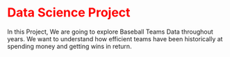 # <font color='red'>Data Science Project </font>
In this Project, We are going to explore Baseball Teams Data throughout years. We want to understand how efficient teams have been historically at spending money and getting wins in return.
